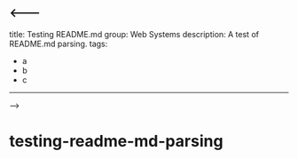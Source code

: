 <---
---
title: Testing README.md
group: Web Systems
description: A test of README.md parsing.
tags:
  - a
  - b
  - c
---
-->
# testing-readme-md-parsing
